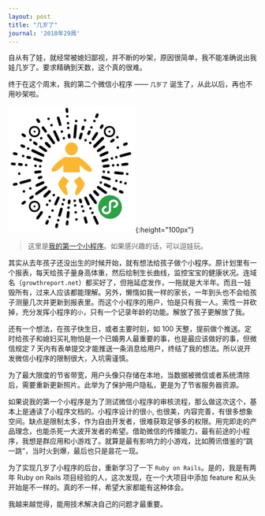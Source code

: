 ```yaml
---
layout: post
title: "几岁了"
journal: '2018年29周'
---
```


自从有了娃，就经常被媳妇鄙视，并不断的吵架，原因很简单，我不能准确说出我娃几岁了。要求精确到天数，这个真的很难。

终于在这个周末，我的第二个微信小程序 —— `几岁了` 诞生了，从此以后，再也不用吵架啦。

![baby qr](/assets/images/2018-07-22/baby.jpg){:height="100px"}

> 这里是[我的第一个小程序](./2018-02-01-w05-small-program.md)。如果感兴趣的话，可以逗娃玩。

其实从去年孩子还没出生的时候开始，就有想法给孩子做个小程序。原计划里有一个报表，每天给孩子量身高体重，然后绘制生长曲线，监控宝宝的健康状况。连域名（`growthreport.net`）都买好了，但拖延症发作，一拖就是大半年。而且一娃毁所有，过来人应该都能理解。另外，懒惰如我一样的家长，一年到头也不会给孩子测量几次并更新到报表里。而这个小程序的用户，怕是只有我一人。索性一并砍掉，充分发挥小程序的`小`，只有一个记录年龄的功能。解放了孩子更解放了我。

还有一个想法，在孩子快生日，或者主要时刻，如 100 天整，提前做个推送。定时给孩子和媳妇买礼物怕是一个已婚男人最重要的事，也是最应该做好的事，但微信规定 7 天内有表单提交才能推送一条消息给用户，终结了我的想法。所以说开发微信小程序的限制很大，入坑需谨慎。

为了最大限度的节省带宽，用户头像只存储在本地，当数据被微信或者系统清除后，需要重新更新照片。此举为了保护用户隐私，更是为了节省服务器资源。

如果说我的第一个小程序是为了测试微信小程序的审核流程，那么做这次这个，基本上是通读了小程序文档的。小程序设计的很`小`, 也很美，内容完善，有很多想象空间。缺点是限制太多，作为自由开发者，很难获取足够多的权限。用完即走的产品理念，也能杀死一大波开发者的希望。借助微信的传播能力，最有前途的小程序，我想是群应用和小游戏了。就算是最有影响力的小游戏，比如腾讯借鉴的“跳一跳”，当时火到爆，最后也只是昙花一现。

为了实现几岁了小程序的后台，重新学习了一下 `Ruby on Rails`。是的，我是有两年 Ruby on Rails 项目经验的人，这次发现，在一个大项目中添加 feature 和从头开始是不一样的。真的不一样，希望大家都能有这种体会。

我越来越觉得，能用技术解决自己的问题才最重要。
